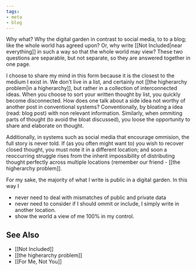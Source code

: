 ```yaml
---
tags:
- meta
- blog
---
```


Why what? Why the digital garden in contrast to social media, to to a blog; like the whole world has agreed upon? Or, why write [[Not Included|near everything]] in such a way so that the whole world may view? These two questions are separable, but not separate, so they are answered together in one page.

I choose to share my mind in this form because it is the closest to the medium I exist in. We don't live in a list, and certainly not [[the higherarchy problem|in a higherarchy]], but rather in a collection of interconnected ideas. When you choose to sort your written thought by list, you quickly become disconnected. How does one talk about a side idea not worthy of another post in conventional systems? Conventionally, by bloating a idea (read: blog post) with non relevant information. Similarly, when ommiting parts of thought (to avoid the bloat discussed), you loose the opportunity to share and elaborate on thought.

Additionally, in systems such as social media that encourage ommision, the full story is never told. If (as you often might want to) you wish to recover closed thought, you must note it in a different location; and soon a reoccurring struggle rises from the inherit impossibility of distributing thought  perfectly across multiple locations (remember our friend - [[the higherarchy problem]].

For my sake, the majority of what I write is public in a digital garden. In this way I

- never need to deal with mismatches of public and private data
- never need to consider if I should ommit or include, I simply write in another location.
- show the world a view of me 100% in my control.

## See Also

- [[Not Included]]
- [[the higherarchy problem]]
- [[For Me, Not You]]